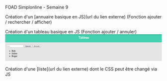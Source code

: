 FOAD Simplonline - Semaine 9

Création d'un [annuaire basique en JS](url du lien externe) (Fonction ajouter / rechercher / afficher)

Création d'un tableau basique en JS (Fonction ajouter / annuler)
![Visualisation](tableau/tableau.png) 

Création d'une [liste](url du lien externe) dont le CSS peut être changé via JS
